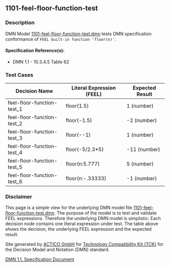 1101-feel-floor-function-test
--------------------

### Description ###

DMN Model [1101-feel-floor-function-test.dmn](./1101-feel-floor-function-test.dmn) tests DMN specification conformance of `FEEL built-in function 'floor(n)'`.

#### Specification Reference(s): ####
 * DMN 1.1 - 10.3.4.5 Table 62

### Test Cases ###

|Decision Name| Literal Expression (FEEL) | Expected Result|
|-------------|-------------------------- |----------------|
|feel-floor-function-test_1|floor(1.5)|1 (number)|
|feel-floor-function-test_2|floor(-1.5)|-2 (number)|
|feel-floor-function-test_3|floor(--1)|1 (number)|
|feel-floor-function-test_4|floor(-5/2.3*5)|-11 (number)|
|feel-floor-function-test_5|floor(n:5.777)|5 (number)|
|feel-floor-function-test_6|floor(n:-.33333)|-1 (number)|

         

### Disclaimer ###
This page is a simple view for the underlying DMN model file [1101-feel-floor-function-test.dmn](./1101-feel-floor-function-test.dmn).
The purpose of the model is to test and validate FEEL expressions. Therefore the underlying DMN model is simplistic:
Each decision node contains one literal expression under test. The table above shows the decision, the underlying FEEL expression and the expected result.

Site generated by [ACTICO GmbH](https://actico.com) for [Technology Compatibility Kit (TCK)](https://dmn-tck.github.io/tck/) for the Decision Model and Notation (DMN) standard.

[DMN 1.1. Specification Document](http://www.omg.org/spec/DMN/1.1/) 
  